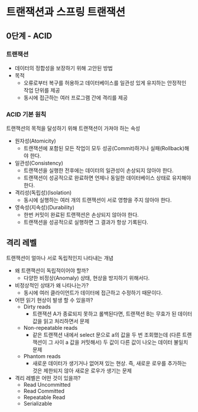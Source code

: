 # 트랜잭션과 스프링 트랜잭션

## 0단계 - ACID

### 트랜잭션
- 데이터의 정합성을 보장하기 위해 고안된 방법
- 목적
  - 오류로부터 복구를 허용하고 데이터베이스를 일관성 있게 유지하는 안정적인 작업 단위를 제공
  - 동시에 접근하는 여러 프로그램 간에 격리를 제공

### ACID 기본 원칙
트랜잭션의 목적을 달성하기 위해 트랜잭션이 가져야 하는 속성
- 원자성(Atomicity)
  - 트랜잭션에 포함된 모든 작업이 모두 성공(Commit)하거나 실패(Rollback)해야 한다.
- 일관성(Consistency)
  - 트랜잭션을 실행한 전후에는 데이터의 일관성이 손상되지 않아야 한다.
  - 트랜잭션이 성공적으로 완료하면 언제나 동일한 데이터베이스 상태로 유지해야한다.
- 격리성(독립성)(Isolation)
  - 동시에 실행하는 여러 개의 트랜잭션이 서로 영향을 주지 않아야 한다.
- 영속성(지속성)(Durability)
  - 한번 커밋이 완료된 트랜잭션은 손상되지 않아야 한다.
  - 트랜잭션을 성공적으로 실행하면 그 결과가 항상 기록된다.

## 격리 레벨
트랜잭션이 얼마나 서로 독립적인지 나타내는 개념
- 왜 트랜잭션이 독립적이어야 할까?
  - 다양한 비정상(Anomaly) 상태, 현상을 방지하기 위해서다.
- 비정상적인 상태가 왜 나타나는가?
  - 동시에 여러 클라이언트가 데이터에 접근하고 수정하기 때문이다.
- 어떤 읽기 현상이 발생 할 수 있을까?
  - Dirty reads
    - 트랜잭션 A가 종료되지 못하고 롤백된다면, 트랜잭션 B는 무효가 된 데이터 값을 읽고 처리하면서 문제 
  - Non-repeatable reads
    - 같은 트랜잭션 내에서 select 문으로 a의 값을 두 번 조회했는데 (다른 트랜잭션이 그 사이 a 값을 커밋해서) 두 값이 다른 값이 나오는 데이터 불일치 문제 
  - Phantom reads
    - 새로운 데이터가 생기거나 없어져 있는 현상. 즉, 새로운 로우를 추가하는 것은 제한되지 않아 새로운 로우가 생기는 문제
- 격리 레벨은 어떤 것이 있을까?
  - Read Uncommitted
  - Read Committed
  - Repeatable Read
  - Serializable

